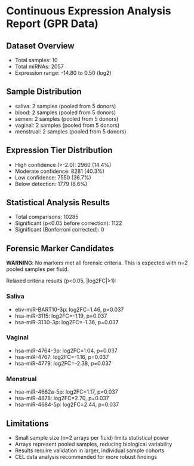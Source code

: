 # Continuous Expression Analysis Report (GPR Data)

## Dataset Overview
- Total samples: 10
- Total miRNAs: 2057
- Expression range: -14.80 to 0.50 (log2)

## Sample Distribution
- saliva: 2 samples (pooled from 5 donors)
- blood: 2 samples (pooled from 5 donors)
- semen: 2 samples (pooled from 5 donors)
- vaginal: 2 samples (pooled from 5 donors)
- menstrual: 2 samples (pooled from 5 donors)

## Expression Tier Distribution
- High confidence (>-2.0): 2960 (14.4%)
- Moderate confidence: 8281 (40.3%)
- Low confidence: 7550 (36.7%)
- Below detection: 1779 (8.6%)

## Statistical Analysis Results
- Total comparisons: 10285
- Significant (p<0.05 before correction): 1122
- Significant (Bonferroni corrected): 0

## Forensic Marker Candidates

**WARNING**: No markers met all forensic criteria.
This is expected with n=2 pooled samples per fluid.

Relaxed criteria results (p<0.05, |log2FC|>1):

### Saliva
- ebv-miR-BART10-3p: log2FC=1.46, p=0.037
- hsa-miR-3115: log2FC=-1.19, p=0.037
- hsa-miR-3130-3p: log2FC=-1.36, p=0.037

### Vaginal
- hsa-miR-4764-3p: log2FC=1.04, p=0.037
- hsa-miR-4767: log2FC=-1.16, p=0.037
- hsa-miR-4779: log2FC=-2.38, p=0.037

### Menstrual
- hsa-miR-4662a-5p: log2FC=1.17, p=0.037
- hsa-miR-4678: log2FC=2.70, p=0.037
- hsa-miR-4684-5p: log2FC=2.44, p=0.037

## Limitations
- Small sample size (n=2 arrays per fluid) limits statistical power
- Arrays represent pooled samples, reducing biological variability
- Results require validation in larger, individual sample cohorts
- CEL data analysis recommended for more robust findings